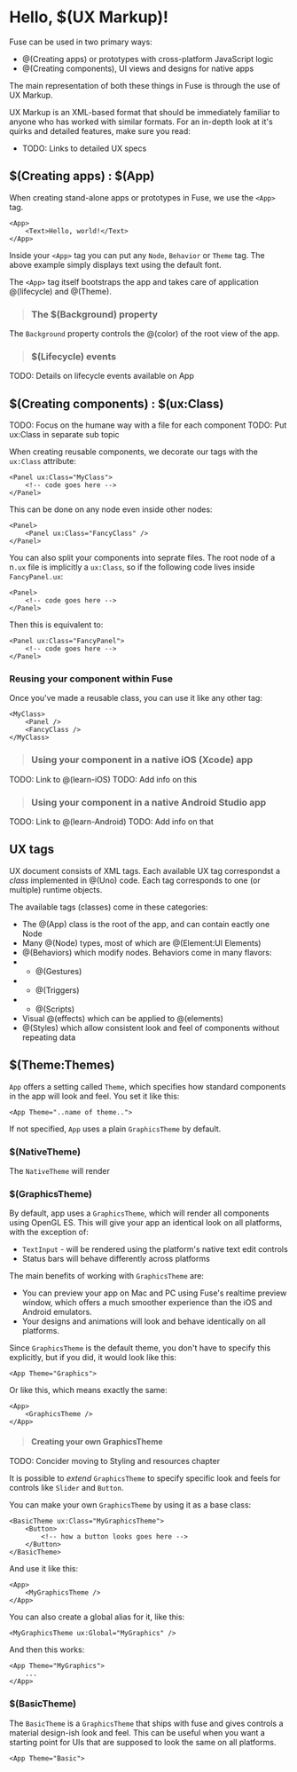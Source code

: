 # Hello, $(UX Markup)!

Fuse can be used in two primary ways:

* @(Creating apps) or prototypes with cross-platform JavaScript logic
* @(Creating components), UI views and designs for native apps

The main representation of both these things in Fuse is through the use of UX Markup.

UX Markup is an XML-based format that should be immediately familiar to anyone who has
worked with similar formats. For an in-depth look at it's quirks and detailed features, make
sure you read:

* TODO: Links to detailed UX specs


## $(Creating apps) : $(App)

When creating stand-alone apps or prototypes in Fuse, we use the `<App>` tag.

	<App>
		<Text>Hello, world!</Text>
	</App>

Inside your `<App>` tag you can put any `Node`, `Behavior` or `Theme` tag. The above example
simply displays text using the default font.

The `<App>` tag itself bootstraps the app and takes care of application @(lifecycle) and @(Theme).

> ### The $(Background) property

The `Background` property controls the @(color) of the root view of the app.

> ### $(Lifecycle) events

TODO: Details on lifecycle events available on App


## $(Creating components) : $(ux:Class)

TODO: Focus on the humane way with a file for each component
TODO: Put ux:Class in separate sub topic

When creating reusable components, we decorate our tags with the `ux:Class`
attribute:

	<Panel ux:Class="MyClass">
		<!-- code goes here -->
	</Panel>

This can be done on any node even inside other nodes:

	<Panel>
		<Panel ux:Class="FancyClass" />
	</Panel>

You can also split your components into seprate files. The root node of a n`.ux` file is implicitly a `ux:Class`,
so if the following code lives inside `FancyPanel.ux`:

	<Panel>
		<!-- code goes here -->
	</Panel>

Then this is equivalent to:

	<Panel ux:Class="FancyPanel">
		<!-- code goes here -->
	</Panel>

### Reusing your component within Fuse

Once you've made a reusable class, you can use it like any other tag:

	<MyClass>
		<Panel />
		<FancyClass />
	</MyClass>

> ### Using your component in a native iOS (Xcode) app
TODO: Link to @(learn-iOS)
TODO: Add info on this

> ### Using your component in a native Android Studio app
TODO: Link to @(learn-Android)
TODO: Add info on that

## UX tags

UX document consists of XML tags. Each available UX tag correspondst a *class* implemented in @(Uno) code. Each tag corresponds to one (or multiple) runtime objects.

The available tags (classes) come in these categories:

* The @(App) class is the root of the app, and can contain eactly one Node
* Many @(Node) types, most of which are @(Element:UI Elements)
* @(Behaviors) which modify nodes. Behaviors come in many flavors:
* * @(Gestures)
* * @(Triggers)
* * @(Scripts)
* Visual @(effects) which can be applied to @(elements)
* @(Styles) which allow consistent look and feel of components without repeating data

## $(Theme:Themes)

`App` offers a setting called `Theme`, which specifies how standard components in
the app will look and feel. You set it like this:

	<App Theme="..name of theme..">

If not specified, `App` uses a plain `GraphicsTheme` by default.

### $(NativeTheme)

The `NativeTheme` will render


### $(GraphicsTheme)

By default, app uses a `GraphicsTheme`, which will render all components using
OpenGL ES. This will give your app an identical look on all platforms, with the
exception of:

* `TextInput` - will be rendered using the platform's native text edit controls
* Status bars will behave differently across platforms

The main benefits of working with `GraphicsTheme` are:

* You can preview your app on Mac and PC using Fuse's realtime preview window,
  which offers a much smoother experience than the iOS and Android emulators.
* Your designs and animations will look and behave identically on all platforms.

Since `GraphicsTheme` is the default theme, you don't have to specify this explicitly,
but if you did, it would look like this:

	<App Theme="Graphics">

Or like this, which means exactly the same:

	<App>
		<GraphicsTheme />
	</App>

> #### Creating your own GraphicsTheme
TODO: Concider moving to Styling and resources chapter

It is possible to *extend* `GraphicsTheme` to specify specific
look and feels for controls like `Slider` and `Button`.

You can make your own `GraphicsTheme` by using it as a base class:

	<BasicTheme ux:Class="MyGraphicsTheme">
		<Button>
			<!-- how a button looks goes here -->
		</Button>
	</BasicTheme>

And use it like this:

	<App>
		<MyGraphicsTheme />
	</App>

You can also create a global alias for it, like this:

	<MyGraphicsTheme ux:Global="MyGraphics" />

And then this works:

	<App Theme="MyGraphics">
		...
	</App>

### $(BasicTheme)

The `BasicTheme` is a `GraphicsTheme` that ships with fuse and gives controls a
material design-ish look and feel. This can be useful when you want a starting
point for UIs that are supposed to look the same on all platforms.

	<App Theme="Basic">
